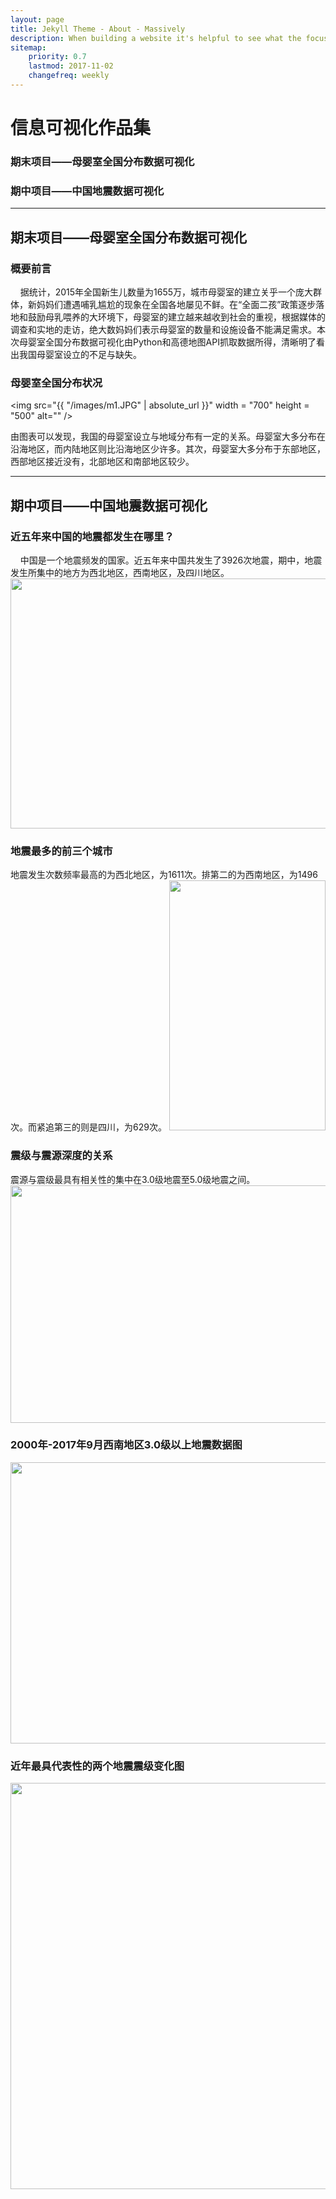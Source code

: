 ```yaml
---
layout: page
title: Jekyll Theme - About - Massively
description: When building a website it's helpful to see what the focus of your site is. This page is an example of how to show a website's focus.
sitemap:
    priority: 0.7
    lastmod: 2017-11-02
    changefreq: weekly
---
```

# 信息可视化作品集
### 期末项目——母婴室全国分布数据可视化
### 期中项目——中国地震数据可视化
* * *
## 期末项目——母婴室全国分布数据可视化

### 概要前言
<div class="box">
  <p>
&nbsp;&nbsp;&nbsp;&nbsp;据统计，2015年全国新生儿数量为1655万，城市母婴室的建立关乎一个庞大群体，新妈妈们遭遇哺乳尴尬的现象在全国各地屡见不鲜。在“全面二孩”政策逐步落地和鼓励母乳喂养的大环境下，母婴室的建立越来越收到社会的重视，根据媒体的调查和实地的走访，绝大数妈妈们表示母婴室的数量和设施设备不能满足需求。本次母婴室全国分布数据可视化由Python和高德地图API抓取数据所得，清晰明了看出我国母婴室设立的不足与缺失。
  </p>
</div>

### 母婴室全国分布状况
<span class="image center"><img src="{{ "/images/m1.JPG" | absolute_url }}" width = "700" height = "500" alt="" /></span>
<div class="box">
  <p>
由图表可以发现，我国的母婴室设立与地域分布有一定的关系。母婴室大多分布在沿海地区，而内陆地区则比沿海地区少许多。其次，母婴室大多分布于东部地区，西部地区接近没有，北部地区和南部地区较少。
  </p>
</div>

* * *
## 期中项目——中国地震数据可视化 

### 近五年来中国的地震都发生在哪里？
<div class="box">
  <p>
  &nbsp;&nbsp;&nbsp;&nbsp;中国是一个地震频发的国家。近五年来中国共发生了3926次地震，期中，地震发生所集中的地方为西北地区，西南地区，及四川地区。
  <span class="image center"><img src="{{ "/images/dz1.JPG" | absolute_url }}" width = "600" height = "400" alt="" /></span> 
  </p>
</div>


### 地震最多的前三个城市
<div class="box">
  <p>
地震发生次数频率最高的为西北地区，为1611次。排第二的为西南地区，为1496次。而紧追第三的则是四川，为629次。
<span class="image center"><img src="{{ "/images/dz2.JPG" | absolute_url }}" width = "250" height = "400"  alt="" /></span>
  </p>
</div>

### 震级与震源深度的关系
<div class="box">
  <p>
震源与震级最具有相关性的集中在3.0级地震至5.0级地震之间。
<span class="image center"><img src="{{ "/images/dz3.JPG" | absolute_url }}" width = "650" height = "380" alt="" /></span>
  </p>
</div>

### 2000年-2017年9月西南地区3.0级以上地震数据图
<div class="box">
  <p>
<span class="image center"><img src="{{ "/images/dz4.JPG" | absolute_url }}" width = "700" height = "450" alt="" /></span>
  </p>
</div>

### 近年最具代表性的两个地震震级变化图
<div class="box">
  <p>
<span class="image center"><img src="{{ "/images/dz5.JPG" | absolute_url }}" width = "850" height = "650" alt="" /></span>
  </p>
</div>
